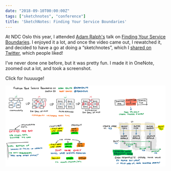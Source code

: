 ```yaml
---
date: "2018-09-10T00:00:00Z"
tags: ["sketchnotes", "conference"]
title: 'SketchNotes: Finding Your Service Boundaries'
---
```


At NDC Oslo this year, I attended [Adam Ralph's](https://twitter.com/adamralph) talk on [Finding Your Service Boundaries](https://www.youtube.com/watch?v=tVnIUZbsxWI). I enjoyed it a lot, and once the video came out, I rewatched it, and decided to have a go at doing a “sketchnotes”, which I [shared on Twitter](https://twitter.com/Pondidum/status/1038807452559532032), which people liked!

I’ve never done one before, but it was pretty fun. I made it in OneNote, zoomed out a lot, and took a screenshot.

Click for huuuuge!

[![sketchnotes - finding your service boundaries](/images/sketchnotes-ndc-oslo-2018-serviceboundaries-preview.png)](/images/sketchnotes-ndc-oslo-2018-serviceboundaries.png)
